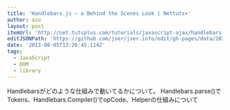 ```yaml
---
title: 'Handlebars.js – a Behind the Scenes Look | Nettuts+'
author: azu
layout: post
itemUrl: 'http://net.tutsplus.com/tutorials/javascript-ajax/handlebars-js-a-behind-the-scenes-look/'
editJSONPath: 'https://github.com/jser/jser.info/edit/gh-pages/data/2013/08/index.json'
date: '2013-08-05T13:26:45.114Z'
tags:
  - JavaScript
  - DOM
  - library
---
```

Handlebarsがどのような仕組みで動いてるかについて。
Handlebars.parse()でTokens、Handlebars.Compiler()でopCode、Helperの仕組みについて
